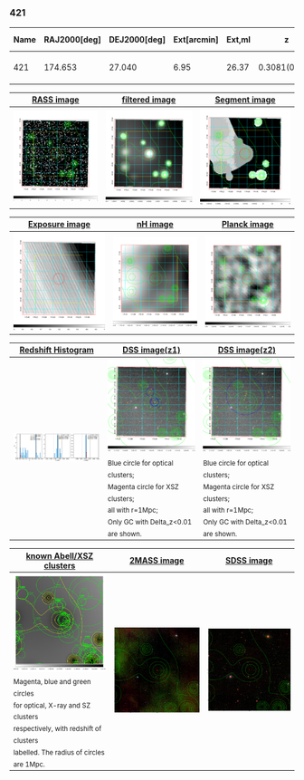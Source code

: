 <div STYLE="page-break-after: always;"></div>

### 421

|Name|RAJ2000[deg]|DEJ2000[deg] |Ext[arcmin]| Ext,ml | z | z_src| C|GC(XSZ,Delta_z<0.01)| GC(OPT,Delta_z<0.01)|GC| R_sig[arcmin] | R500[arcmin] | R500[Mpc]| CRsig[c/s] | CR500[c/s] |L500[1E44 erg/s]|F500[1E-12 erg/s/cm^2]| M500[1E14 Msun]|Tx[keV]|Cnt_sig|Beta|Rc[arcmin]|Comment|Alias|
|---|---|---|---|---|---|------|---|--------|---------|----------|---|---|---|---|---|---|---|---|---|---|---|---|---|---|
|421| 174.653| 27.040| 6.95| 26.37| 0.3081(0.005)| z1,| G| -| -| C, N, W| 62.116| 6.309| 1.717| 0.752(0.123)| 0.654(0.107)| 40.814(25.698)| 13.304(8.377)| 19.78(5.38)| 14.96(2.64)| 639.4| 0.607(-0.071+0.070)| 42.718(-6.085+5.056)| -| t346|

|[RASS image](../image/421/421_img.pdf)|[filtered image](../image/421/421_fil.pdf)|[Segment image](../image/421/421_seg.pdf)|
|-------------------|--------------------|-------------------|
| <img src="../image/421/421_img.png" width="300">  | <img src="../image/421/421_fil.png" width="300">   | <img src="../image/421/421_seg.png" width="300">  |

|[Exposure image](../image/421/421_mex.pdf)| [nH image](../image/421/421_nh.pdf)| [Planck image](../image/421/421_p.pdf)|
|-------------------|--------------------|-------------------|
|<img src="../image/421/421_mex.png" width="300">   | <img src="../image/421/421_nh.png" width="300">    | <img src="../image/421/421_p.png" width="300"> |

|[Redshift Histogram](../image/421/421_zg.pdf) | [DSS image(z1)](../image/421/421_dss_z1.pdf)      |  [DSS image(z2)](../image/421/421_dss_z2.pdf)    |
|-------------------|--------------------|-------------------|
|<img src="../image/421/421_zg.png" width="300"> |<img src="../image/421/421_dss_z1.png" width="300"> <sub><br>Blue circle for optical clusters; <br>Magenta circle for XSZ clusters; <br>all with r=1Mpc; <br>Only GC with Delta_z<0.01 are shown. </sub>| <img src="../image/421/421_dss_z2.png" width="300"><sub><br>Blue circle for optical clusters; <br>Magenta circle for XSZ clusters; <br>all with r=1Mpc; <br>Only GC with Delta_z<0.01 are shown. </sub> |

|[known Abell/XSZ clusters](../image/421/421_gc.pdf) | [2MASS image](../image/421/421_2mass.pdf)      |[SDSS image](../image/421/421_sdss.pdf)   |
|-------------------|-------------------|-------------------|
|<img src=../image/421/421_gc.png width="300"> <br><sub>Magenta, blue and green circles <br>for optical, X-ray and SZ clusters <br>respectively, with redshift of clusters <br>labelled. The radius of circles <br>are 1Mpc.</sub>|<img src="../image/421/421_2mass.png" width="300">  | <img src="../image/421/421_sdss.png" width="300">  |




